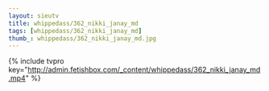 ```yaml
--- 
layout: sieutv
title: whippedass/362_nikki_janay_md
tags: [whippedass/362_nikki_janay_md]
thumb_: whippedass/362_nikki_janay_md.jpg
---
```

{% include tvpro key="http://admin.fetishbox.com/_content/whippedass/362_nikki_janay_md.mp4" %} 
